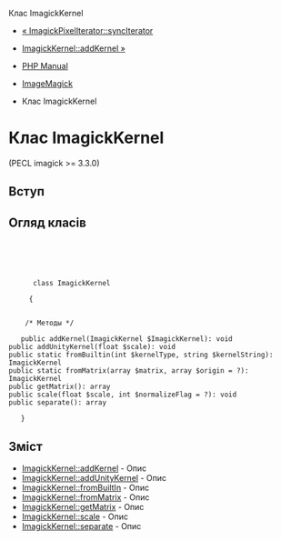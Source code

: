 Клас ImagickKernel

-   [« ImagickPixelIterator::syncIterator](imagickpixeliterator.synciterator.html)
    
-   [ImagickKernel::addKernel »](imagickkernel.addkernel.html)
    
-   [PHP Manual](index.html)
    
-   [ImageMagick](book.imagick.html)
    
-   Клас ImagickKernel
    

# Клас ImagickKernel

(PECL imagick >= 3.3.0)

## Вступ

## Огляд класів

```classsynopsis


    
    
     
      class ImagickKernel
     
     {
    

    /* Методы */
    
   public addKernel(ImagickKernel $ImagickKernel): void
public addUnityKernel(float $scale): void
public static fromBuiltin(int $kernelType, string $kernelString): ImagickKernel
public static fromMatrix(array $matrix, array $origin = ?): ImagickKernel
public getMatrix(): array
public scale(float $scale, int $normalizeFlag = ?): void
public separate(): array

   }
```

## Зміст

-   [ImagickKernel::addKernel](imagickkernel.addkernel.html) - Опис
-   [ImagickKernel::addUnityKernel](imagickkernel.addunitykernel.html) - Опис
-   [ImagickKernel::fromBuiltIn](imagickkernel.frombuiltin.html) - Опис
-   [ImagickKernel::fromMatrix](imagickkernel.frommatrix.html) - Опис
-   [ImagickKernel::getMatrix](imagickkernel.getmatrix.html) - Опис
-   [ImagickKernel::scale](imagickkernel.scale.html) - Опис
-   [ImagickKernel::separate](imagickkernel.separate.html) - Опис
